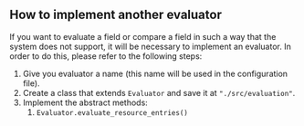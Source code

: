 ## How to implement another evaluator

If you want to evaluate a field or compare a field in such a way that the system does not support, it will be necessary
to implement an evaluator. In order to do this, please refer to the following steps:

1. Give you evaluator a name (this name will be used in the configuration file).
2. Create a class that extends `Evaluator` and save it at `"./src/evaluation"`.
3. Implement the abstract methods: 
    1. `Evaluator.evaluate_resource_entries()` 
       